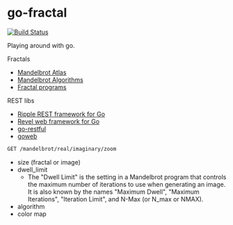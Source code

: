 go-fractal
==========

[![Build Status](https://travis-ci.org/brainsprain/go-fractal.png)](https://travis-ci.org/brainsprain/go-fractal)

Playing around with go.


Fractals
- [Mandelbrot Atlas](http://www.miqel.com/fractals_math_patterns/mandelbrot_fractal_guide.html)
- [Mandelbrot Algorithms](http://www.mrob.com/pub/muency/algorithms.html)
- [Fractal programs](https://www.fractalus.com/fractal-art-faq/faq06.html)

REST libs
- [Ripple REST framework for Go](https://github.com/laurent22/ripple)
- [Revel web framework for Go](http://robfig.github.io/revel/)
- [go-restful](https://github.com/emicklei/go-restful)
- [goweb](https://github.com/stretchr/goweb)

```bash
GET /mandelbrot/real/imaginary/zoom
```

- size (fractal or image)
- dwell_limit
	- The "Dwell Limit" is the setting in a Mandelbrot program that controls the maximum number of iterations to use when generating an image.  It is also known by the names "Maximum Dwell", "Maximum Iterations", "Iteration Limit", and N-Max (or N_max or NMAX).
- algorithm
- color map
